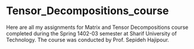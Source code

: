 # Tensor_Decompositions_course
Here are all my assignments for Matrix and Tensor Decompositions course completed during the Spring 1402-03 semester at Sharif University of Technology.
The course was conducted by Prof. Sepideh Hajipour.
